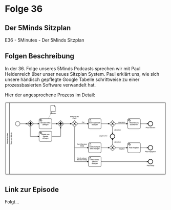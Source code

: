 # Folge 36

## Der 5Minds Sitzplan

E36 - 5Minutes - Der 5Minds Sitzplan

## Folgen Beschreibung

In der 36. Folge unseres 5Minds Podcasts sprechen wir mit Paul Heidenreich über unser neues Sitzplan System.
Paul erklärt uns, wie sich unsere händisch gepflegte Google Tabelle schrittweise zu einer
prozessbasierten Software verwandelt hat.

Hier der angesprochene Prozess im Detail:

![Prozess Sitzplatz buchen](./sitzplatz_buchen.png)

## Link zur Episode

Folgt...
